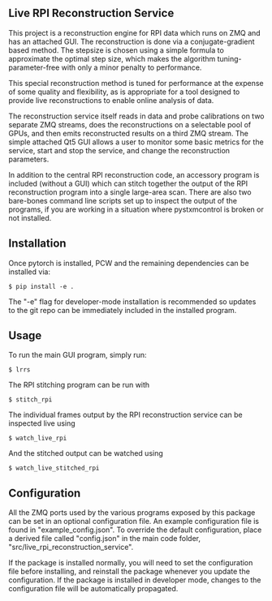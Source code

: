 Live RPI Reconstruction Service
-------------------------------

This project is a reconstruction engine for RPI data which runs on ZMQ and has an attached GUI. The reconstruction is done via a conjugate-gradient based method. The stepsize is chosen using a simple formula to approximate the optimal step size, which makes the algorithm tuning-parameter-free with only a minor penalty to performance.

This special reconstruction method is tuned for performance at the expense of some quality and flexibility, as is appropriate for a tool designed to provide live reconstructions to enable online analysis of data.

The reconstruction service itself reads in data and probe calibrations on two separate ZMQ streams, does the reconstructions on a selectable pool of GPUs, and then emits reconstructed results on a third ZMQ stream. The simple attached Qt5 GUI allows a user to monitor some basic metrics for the service, start and stop the service, and change the reconstruction parameters.

In addition to the central RPI reconstruction code, an accessory program is included (without a GUI) which can stitch together the output of the RPI reconstruction program into a single large-area scan. There are also two bare-bones command line scripts set up to inspect the output of the programs, if you are working in a situation where pystxmcontrol is broken or not installed.

## Installation

Once pytorch is installed, PCW and the remaining dependencies can be installed via:

```console
$ pip install -e .
```

The "-e" flag for developer-mode installation is recommended so updates to the git repo can be immediately included in the installed program.

## Usage

To run the main GUI program, simply run:

```console
$ lrrs
```

The RPI stitching program can be run with

```console
$ stitch_rpi
```

The individual frames output by the RPI reconstruction service can be inspected live using

```console
$ watch_live_rpi
```

And the stitched output can be watched using

```console
$ watch_live_stitched_rpi
```

## Configuration

All the ZMQ ports used by the various programs exposed by this package can be set in an optional configuration file. An example configuration file is found in "example_config.json". To override the default configuration, place a derived file called "config.json" in the main code folder, "src/live_rpi_reconstruction_service".

If the package is installed normally, you will need to set the configuration file before installing, and reinstall the package whenever you update the configuration. If the package is installed in developer mode, changes to the configuration file will be automatically propagated.


